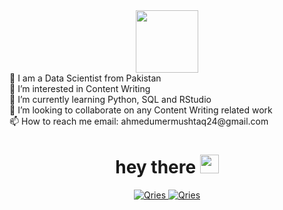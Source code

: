 
<div id="header" align="center">
  <img src="https://media.giphy.com/media/H47Yh1ItzceYbSIjD5/giphy.gif" width="100"/>
</div>
👋 I am a Data Scientist from Pakistan <br>
</div> 
👀 I’m interested in Content Writing <br>
</div>
🌱 I’m currently learning Python, SQL and RStudio <br>
</div>
💞️ I’m looking to collaborate on any Content Writing related work <br>
</div>
📫 How to reach me email: ahmedumermushtaq24@gmail.com  
<h1 align="center">
  hey there
  <img src="https://media.giphy.com/media/hvRJCLFzcasrR4ia7z/giphy.gif" width="30px"/>
</h1>
<div id="badges" align="center">
<a href="https://www.linkedin.com/in/ahmed-umer-mushtaq-7a0432192/">
         <img alt="Qries" src="https://img.shields.io/badge/LinkedIn-blue?style=for-the-badge&logo=linkedin&logoColor=white">
      </a> 
    <a href="https://twitter.com/AhmedUmer24">
         <img alt="Qries" src="https://img.shields.io/badge/Twitter-blue?style=for-the-badge&logo=twitter&logoColor=white">
      </a>
  </div> 

<!---
AhmedUmer24/AhmedUmer24 is a ✨ special ✨ repository because its `README.md` (this file) appears on your GitHub profile.
You can click the Preview link to take a look at your changes.
--->


